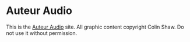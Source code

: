 # Auteur Audio

This is the [Auteur Audio](http://www.auteuradio.com) site. All graphic content copyright Colin Shaw.  Do not use it without permission.
